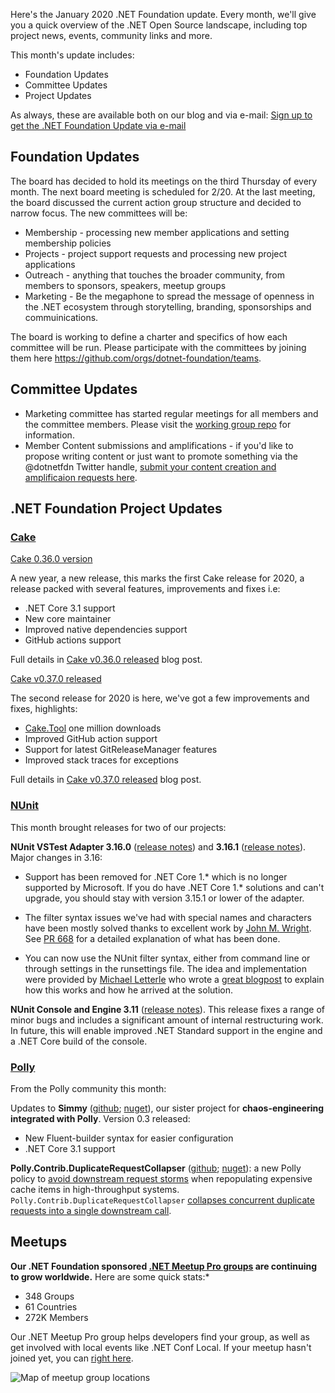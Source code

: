 Here's the January 2020 .NET Foundation update. Every month, we'll give you a quick overview of the .NET Open Source landscape, including top project news, events, community links and more.

This month's update includes:

* Foundation Updates
* Committee Updates
* Project Updates

As always, these are available both on our blog and via e-mail: [Sign up to get the .NET Foundation Update via e-mail](http://eepurl.com/dhL_qb)

## Foundation Updates

The board has decided to hold its meetings on the third Thursday of every month. The next board meeting is scheduled for 2/20. At the last meeting, the board discussed the current action group structure and decided to narrow focus. The new committees will be:

* Membership - processing new member applications and setting membership policies
* Projects - project support requests and processing new project applications
* Outreach - anything that touches the broader community, from members to sponsors, speakers, meetup groups
* Marketing - Be the megaphone to spread the message of openness in the .NET ecosystem through storytelling, branding, sponsorships and commuinications. 

The board is working to define a charter and specifics of how each committee will be run. Please participate with the committees by joining them here https://github.com/orgs/dotnet-foundation/teams.

## Committee Updates
* Marketing committee has started regular meetings for all members and the committee members. Please visit the [working group repo](https://github.com/dotnet-foundation/wg-marketing) for information. 
* Member Content submissions and amplifications - if you'd like to propose writing content or just want to promote something via the @dotnetfdn Twitter handle, [submit your content creation and amplificaion requests here](https://github.com/dotnet-foundation/content).

## .NET Foundation Project Updates

### [Cake](https://github.com/cake-build/cake)

[Cake 0.36.0 version](https://cakebuild.net/blog/2020/01/cake-v0.36.0-released)

A new year, a new release, this marks the first Cake release for 2020, a release packed with several features, improvements and fixes i.e:

* .NET Core 3.1 support
* New core maintainer
* Improved native dependencies support
* GitHub actions support

Full details in [Cake v0.36.0 released](https://cakebuild.net/blog/2020/01/cake-v0.36.0-released) blog post.

[Cake v0.37.0 released](https://cakebuild.net/blog/2020/02/cake-v0.37.0-released)

The second release for 2020 is here, we've got a few improvements and fixes, highlights:

* [Cake.Tool](https://www.nuget.org/packages/Cake.Tool/) one million downloads
* Improved GitHub action support
* Support for latest GitReleaseManager features
* Improved stack traces for exceptions

Full details in [Cake v0.37.0 released](https://cakebuild.net/blog/2020/02/cake-v0.37.0-released) blog post.

### [NUnit](https://nunit.org/)

This month brought releases for two of our projects:

**NUnit VSTest Adapter 3.16.0** ([release notes](https://github.com/nunit/docs/wiki/Adapter-Release-Notes#nunit3-test-adapter-for-visual-studio---version-3160---january-3-2020)) and **3.16.1** ([release notes](https://github.com/nunit/docs/wiki/Adapter-Release-Notes#nunit3-test-adapter-for-visual-studio---version-3161---january-16-2020)). Major changes in 3.16:

- Support has been removed for .NET Core 1.* which is no longer supported by Microsoft. If you do have .NET Core 1.* solutions and can't upgrade, you should stay with version 3.15.1 or lower of the adapter.

- The filter syntax issues we've had with special names and characters have been mostly solved thanks to excellent work by [John M. Wright](https://github.com/johnmwright). See [PR 668](https://github.com/nunit/nunit3-vs-adapter/pull/668) for a detailed explanation of what has been done.

- You can now use the NUnit filter syntax, either from command line or through settings in the runsettings file. The idea and implementation were provided by [Michael Letterle](https://github.com/mletterle) who wrote a [great blogpost](http://blog.prokrams.com/2019/12/16/nunit3-filter-dotnet/) to explain how this works and how he arrived at the solution.

**NUnit Console and Engine 3.11** ([release notes](https://github.com/nunit/docs/wiki/Console-Release-Notes#nunit-console-311---january-26-2020)). This release fixes a range of minor bugs and includes a significant amount of internal restructuring work. In future, this will enable improved .NET Standard support in the engine and a .NET Core build of the console.

### [Polly](https://github.com/App-vNext/Polly)

From the Polly community this month: 

Updates to **Simmy** ([github](https://github.com/Polly-Contrib/Simmy); [nuget](https://www.nuget.org/packages/Polly.Contrib.Simmy)), our sister project for **chaos-engineering integrated with Polly**.  Version 0.3 released:

- New Fluent-builder syntax for easier configuration
- .NET Core 3.1 support

**Polly.Contrib.DuplicateRequestCollapser** ([github](https://github.com/Polly-Contrib/Polly.Contrib.DuplicateRequestCollapser); [nuget](https://www.nuget.org/packages/Polly.Contrib.DuplicateRequestCollapser/)): a new Polly policy to [avoid downstream request storms](https://github.com/App-vNext/Polly/wiki/Avoiding-cache-repopulation-request-storms) when repopulating expensive cache items in high-throughput systems.  `Polly.Contrib.DuplicateRequestCollapser` [collapses concurrent duplicate requests into a single downstream call](https://github.com/Polly-Contrib/Polly.Contrib.DuplicateRequestCollapser/blob/master/README.md).  


## Meetups

**Our .NET Foundation sponsored [.NET Meetup Pro groups](https://www.meetup.com/pro/dotnet) are continuing to grow worldwide.** Here are some quick stats:*
* 348 Groups
* 61 Countries
*	272K Members

Our .NET Meetup Pro group helps developers find your group, as well as get involved with local events like .NET Conf Local. If your meetup hasn't joined yet, you can [right here](https://aka.ms/add-dotnet-meetup).

![Map of meetup group locations](https://user-images.githubusercontent.com/1427284/74241694-64015800-4c91-11ea-9431-736bc05717a0.png)
